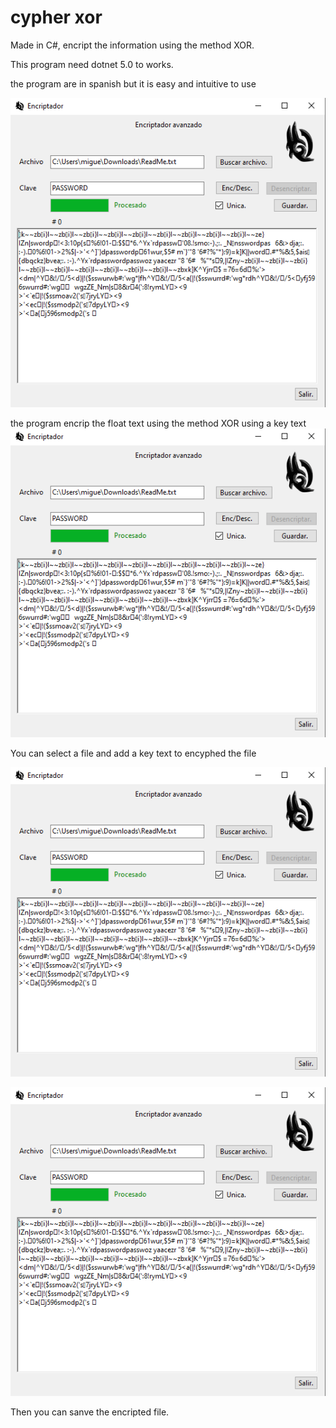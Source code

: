 # cypher xor
Made in C#, encript the information using the method XOR.

This program need dotnet 5.0 to works.

the program are in spanish but it is easy and intuitive to use

![Imagen Alt](https://github.com/FierSet/encriptaci-n-xor/blob/d7a71f567908c2fe6c33ae1926d0393c1571ad18/image.png)

the program encrip the float text using the method XOR using a key text
![Imagen Alt](https://github.com/FierSet/encriptaci-n-xor/blob/3275a2e8c6701a8527b9bc9ca21db34072c610f0/image.png)

You can select a file and add a key text to encyphed the file

![Imagen Alt](https://github.com/FierSet/encriptaci-n-xor/blob/3dc8a9be21070c70885a0c2f132b712eaa53c7ba/image.png)

![Imagen Alt](https://github.com/FierSet/encriptaci-n-xor/blob/ad2217c6be5b7df14731a384adbb77bf7f3a6d01/image.png)

Then you can sanve the encripted file.
